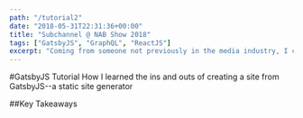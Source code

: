```yaml
---
path: "/tutorial2"
date: "2018-05-31T22:31:36+00:00"
title: "Subchannel @ NAB Show 2018"
tags: ["GatsbyJS", "GraphQL", "ReactJS"]
excerpt: "Coming from someone not previously in the media industry, I can say my experience at NAB Show in Las Vegas was absolutely incredible. The clear and apparent consumer demand for media and entertainment seems to be reaching new heights as we integrate digitized content into every facet of our day-to-day lives — this creates new horizons of opportunity with collected data from user consumption."
---
```


#GatsbyJS Tutorial
How I learned the ins and outs of creating a site from GatsbyJS--a static site generator

##Key Takeaways
